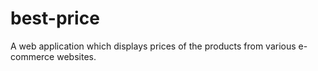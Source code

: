 # best-price
A web application which displays prices of the products from various e-commerce websites.
